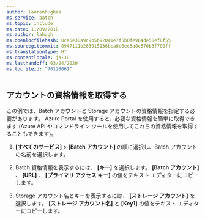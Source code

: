 ```yaml
---
author: laurenhughes
ms.service: batch
ms.topic: include
ms.date: 11/09/2018
ms.author: lahugh
ms.openlocfilehash: 0ca6e38a9c9b5b92041e7f5b0fe964de58ef8f55
ms.sourcegitcommit: 0947111b263015136bca0e6ec5a8c570b3f700ff
ms.translationtype: HT
ms.contentlocale: ja-JP
ms.lasthandoff: 03/24/2020
ms.locfileid: "70128061"
---
```

## <a name="get-account-credentials"></a>アカウントの資格情報を取得する

この例では、Batch アカウントと Storage アカウントの資格情報を指定する必要があります。 Azure Portal を使用すると、必要な資格情報を簡単に取得できます (Azure API やコマンドライン ツールを使用してこれらの資格情報を取得することもできます)。

1. **[すべてのサービス]**  >  **[Batch アカウント]** の順に選択し、Batch アカウントの名前を選択します。

2. Batch 資格情報を表示するには、 **[キー]** を選択します。 **[Batch アカウント]** 、 **[URL]** 、 **[プライマリ アクセス キー]** の値をテキスト エディターにコピーします。

3. Storage アカウント名とキーを表示するには、 **[ストレージ アカウント]** を選択します。 **[ストレージ アカウント名]** と **[Key1]** の値をテキスト エディターにコピーします。